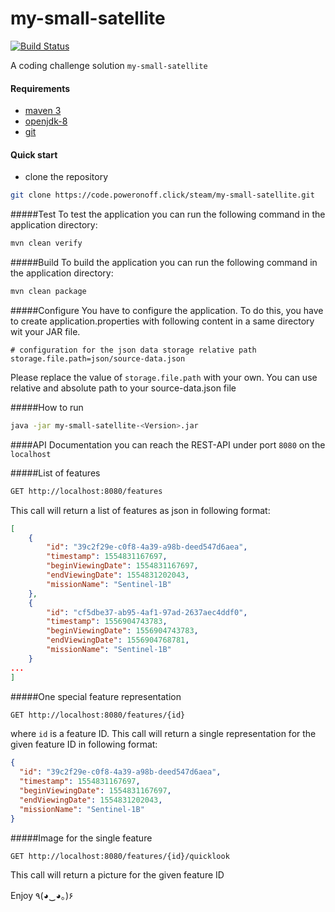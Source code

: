 # my-small-satellite

[![Build Status](https://ci.poweronoff.click/api/badges/steam/my-small-satellite/status.svg)](https://ci.poweronoff.click/steam/my-small-satellite)

A coding challenge solution `my-small-satellite`

#### Requirements

- [maven 3](http://maven.apache.org/download.cgi)
- [openjdk-8](https://openjdk.java.net)
- [git](https://git-scm.com)

#### Quick start
- clone the repository
```bash
git clone https://code.poweronoff.click/steam/my-small-satellite.git
```
#####Test
To test the application you can run the following command in the application directory:
````bash
mvn clean verify
````

#####Build
To build the application you can run the following command in the application directory:
````bash
mvn clean package
````

#####Configure
You have to configure the application. To do this, you have to create application.properties with following content in a same directory wit your JAR file.
```
# configuration for the json data storage relative path
storage.file.path=json/source-data.json
``` 
Please replace the value of `storage.file.path` with your own. You can use relative and absolute path to your source-data.json file

#####How to run
```bash
java -jar my-small-satellite-<Version>.jar
```

####API Documentation
you can reach the REST-API under port `8080` on the `localhost`

#####List of features 
```bash
GET http://localhost:8080/features
```
This call will return a list of features as json in following format:
```json
[
    {
        "id": "39c2f29e-c0f8-4a39-a98b-deed547d6aea",
        "timestamp": 1554831167697,
        "beginViewingDate": 1554831167697,
        "endViewingDate": 1554831202043,
        "missionName": "Sentinel-1B"
    },
    {
        "id": "cf5dbe37-ab95-4af1-97ad-2637aec4ddf0",
        "timestamp": 1556904743783,
        "beginViewingDate": 1556904743783,
        "endViewingDate": 1556904768781,
        "missionName": "Sentinel-1B"
    }
...
]
```
#####One special feature representation
```bash
GET http://localhost:8080/features/{id}
```
where `id` is a feature ID. This call will return a single representation for the given feature ID in following format:
```json
{
  "id": "39c2f29e-c0f8-4a39-a98b-deed547d6aea",
  "timestamp": 1554831167697,
  "beginViewingDate": 1554831167697,
  "endViewingDate": 1554831202043,
  "missionName": "Sentinel-1B"
}
```

#####Image for the single feature
```bash
GET http://localhost:8080/features/{id}/quicklook
```
This call will return a picture for the given feature ID


Enjoy ٩(◕‿◕｡)۶



